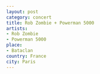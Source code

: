 ```yaml
---
layout: post
category: concert
title: Rob Zombie + Powerman 5000
artists: 
- Rob Zombie
- Powerman 5000
place: 
- Bataclan
country: France
city: Paris
---
```


